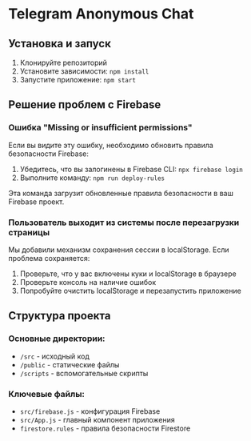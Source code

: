 # Telegram Anonymous Chat

## Установка и запуск

1. Клонируйте репозиторий
2. Установите зависимости: `npm install`
3. Запустите приложение: `npm start`

## Решение проблем с Firebase

### Ошибка "Missing or insufficient permissions"

Если вы видите эту ошибку, необходимо обновить правила безопасности Firebase:

1. Убедитесь, что вы залогинены в Firebase CLI: `npx firebase login`
2. Выполните команду: `npm run deploy-rules`

Эта команда загрузит обновленные правила безопасности в ваш Firebase проект.

### Пользователь выходит из системы после перезагрузки страницы

Мы добавили механизм сохранения сессии в localStorage. Если проблема сохраняется:

1. Проверьте, что у вас включены куки и localStorage в браузере
2. Проверьте консоль на наличие ошибок
3. Попробуйте очистить localStorage и перезапустить приложение

## Структура проекта

### Основные директории:
- `/src` - исходный код
- `/public` - статические файлы
- `/scripts` - вспомогательные скрипты

### Ключевые файлы:
- `src/firebase.js` - конфигурация Firebase
- `src/App.js` - главный компонент приложения
- `firestore.rules` - правила безопасности Firestore
